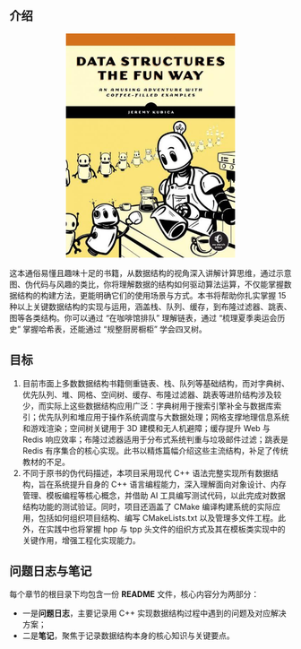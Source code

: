 ## 介绍



<div align="center">
  <img src="assets/bookcover.jpeg" height="400">
</div>

这本通俗易懂且趣味十足的书籍，从数据结构的视角深入讲解计算思维，通过示意图、伪代码与风趣的类比，你将理解数据的结构如何驱动算法运算，不仅能掌握数据结构的构建方法，更能明确它们的使用场景与方式。本书将帮助你扎实掌握 15 种以上关键数据结构的实现与运用，涵盖栈、队列、缓存，到布隆过滤器、跳表、图等各类结构。你可以通过 “在咖啡馆排队” 理解链表，通过 “梳理夏季奥运会历史” 掌握哈希表，还能通过 “规整厨房橱柜” 学会四叉树。



## 目标

1. 目前市面上多数数据结构书籍侧重链表、栈、队列等基础结构，而对字典树、优先队列、堆、网格、空间树、缓存、布隆过滤器、跳表等进阶结构涉及较少，而实际上这些数据结构应用广泛：字典树用于搜索引擎补全与数据库索引；优先队列和堆应用于操作系统调度与大数据处理；网格支撑地理信息系统和游戏渲染；空间树关键用于 3D 建模和无人机避障；缓存提升 Web 与 Redis 响应效率；布隆过滤器适用于分布式系统判重与垃圾邮件过滤；跳表是 Redis 有序集合的核心实现。此书以精炼篇幅介绍这些主流结构，补足了传统教材的不足。
2. 不同于原书的伪代码描述，本项目采用现代 C++ 语法完整实现所有数据结构，旨在系统提升自身的 C++ 语言编程能力，深入理解面向对象设计、内存管理、模板编程等核心概念，并借助 AI 工具编写测试代码，以此完成对数据结构功能的测试验证。同时，项目还涵盖了 CMake 编译构建系统的实际应用，包括如何组织项目结构、编写 CMakeLists.txt 以及管理多文件工程。此外，在实践中也将掌握 hpp 与 tpp 头文件的组织方式及其在模板类实现中的关键作用，增强工程化实现能力。



## 问题日志与笔记

每个章节的根目录下均包含一份 **README** 文件，核心内容分为两部分：

- 一是**问题日志**，主要记录用 C++ 实现数据结构过程中遇到的问题及对应解决方案；
- 二是**笔记**，聚焦于记录数据结构本身的核心知识与关键要点。

